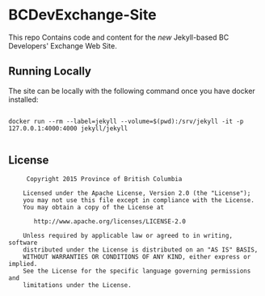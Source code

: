 # BCDevExchange-Site
This repo Contains code and content for the *new* Jekyll-based BC Developers' Exchange Web Site.

## Running Locally
 
The site can be locally with the following command once you have docker installed:

```

docker run --rm --label=jekyll --volume=$(pwd):/srv/jekyll -it -p 127.0.0.1:4000:4000 jekyll/jekyll
 
```

## License


```
     Copyright 2015 Province of British Columbia

    Licensed under the Apache License, Version 2.0 (the "License");
    you may not use this file except in compliance with the License.
    You may obtain a copy of the License at

       http://www.apache.org/licenses/LICENSE-2.0

    Unless required by applicable law or agreed to in writing, software
    distributed under the License is distributed on an "AS IS" BASIS,
    WITHOUT WARRANTIES OR CONDITIONS OF ANY KIND, either express or implied.
    See the License for the specific language governing permissions and
    limitations under the License.
```
